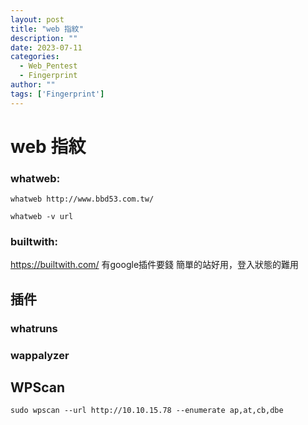 ```yaml
---
layout: post
title: "web 指紋"
description: ""
date: 2023-07-11
categories:
  - Web_Pentest
  - Fingerprint
author: ""
tags: ['Fingerprint']
---
```




# web 指紋

### whatweb:

```
whatweb http://www.bbd53.com.tw/
```

```
whatweb -v url
```


### builtwith:
https://builtwith.com/
有google插件要錢
簡單的站好用，登入狀態的難用


## 插件

### whatruns

### wappalyzer




## WPScan

```
sudo wpscan --url http://10.10.15.78 --enumerate ap,at,cb,dbe
```